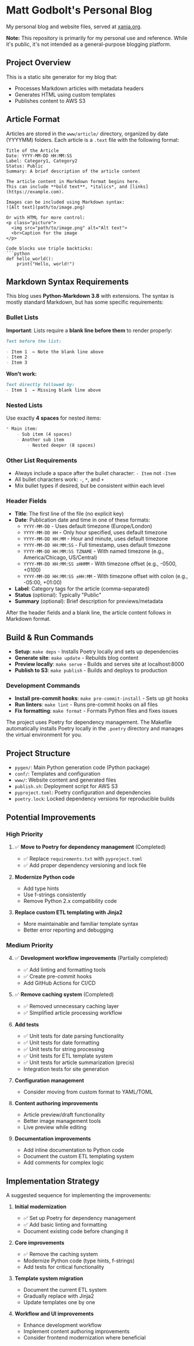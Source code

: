 # Matt Godbolt's Personal Blog

My personal blog and website files, served at [xania.org](https://xania.org/).

**Note:** This repository is primarily for my personal use and reference. While it's public, it's not intended as a general-purpose blogging platform.

## Project Overview

This is a static site generator for my blog that:
- Processes Markdown articles with metadata headers
- Generates HTML using custom templates
- Publishes content to AWS S3

## Article Format

Articles are stored in the `www/article/` directory, organized by date (YYYYMM) folders. Each article is a `.text` file with the following format:

```
Title of the Article
Date: YYYY-MM-DD HH:MM:SS
Label: Category1, Category2
Status: Public
Summary: A brief description of the article content

The article content in Markdown format begins here.
This can include **bold text**, *italics*, and [links](https://example.com).

Images can be included using Markdown syntax:
![Alt text](path/to/image.png)

Or with HTML for more control:
<p class="picture">
  <img src="path/to/image.png" alt="Alt text">
  <br>Caption for the image
</p>

Code blocks use triple backticks:
```python
def hello_world():
    print("Hello, world!")
```

## Markdown Syntax Requirements

This blog uses **Python-Markdown 3.8** with extensions. The syntax is mostly standard Markdown, but has some specific requirements:

### Bullet Lists

**Important**: Lists require a **blank line before them** to render properly:

```markdown
Text before the list:

- Item 1  ← Note the blank line above
- Item 2
- Item 3
```

**Won't work:**
```markdown
Text directly followed by:
- Item 1  ← Missing blank line above
```

### Nested Lists

Use exactly **4 spaces** for nested items:

```markdown
* Main item:
    - Sub item (4 spaces)
    - Another sub item
        - Nested deeper (8 spaces)
```

### Other List Requirements

- Always include a space after the bullet character: `- Item` not `-Item`
- All bullet characters work: `-`, `*`, and `+`
- Mix bullet types if desired, but be consistent within each level

### Header Fields

- **Title**: The first line of the file (no explicit key)
- **Date**: Publication date and time in one of these formats:
  - `YYYY-MM-DD` - Uses default timezone (Europe/London)
  - `YYYY-MM-DD HH` - Only hour specified, uses default timezone
  - `YYYY-MM-DD HH:MM` - Hour and minute, uses default timezone
  - `YYYY-MM-DD HH:MM:SS` - Full timestamp, uses default timezone
  - `YYYY-MM-DD HH:MM:SS TZNAME` - With named timezone (e.g., America/Chicago, US/Central)
  - `YYYY-MM-DD HH:MM:SS ±HHMM` - With timezone offset (e.g., -0500, +0100)
  - `YYYY-MM-DD HH:MM:SS ±HH:MM` - With timezone offset with colon (e.g., -05:00, +01:00)
- **Label**: Category tags for the article (comma-separated)
- **Status** (optional): Typically "Public"
- **Summary** (optional): Brief description for previews/metadata

After the header fields and a blank line, the article content follows in Markdown format.

## Build & Run Commands

- **Setup**: `make deps` - Installs Poetry locally and sets up dependencies
- **Generate site**: `make update` - Rebuilds blog content
- **Preview locally**: `make serve` - Builds and serves site at localhost:8000
- **Publish to S3**: `make publish` - Builds and deploys to production

### Development Commands

- **Install pre-commit hooks**: `make pre-commit-install` - Sets up git hooks
- **Run linters**: `make lint` - Runs pre-commit hooks on all files
- **Fix formatting**: `make format` - Formats Python files and fixes issues

The project uses Poetry for dependency management. The Makefile automatically installs Poetry locally in the `.poetry` directory and manages the virtual environment for you.

## Project Structure

- `pygen/`: Main Python generation code (Python package)
- `conf/`: Templates and configuration
- `www/`: Website content and generated files
- `publish.sh`: Deployment script for AWS S3
- `pyproject.toml`: Poetry configuration and dependencies
- `poetry.lock`: Locked dependency versions for reproducible builds

## Potential Improvements

### High Priority
1. ✅ **Move to Poetry for dependency management** (Completed)
   - ✅ Replace `requirements.txt` with `pyproject.toml`
   - ✅ Add proper dependency versioning and lock file

2. **Modernize Python code**
   - Add type hints
   - Use f-strings consistently
   - Remove Python 2.x compatibility code

3. **Replace custom ETL templating with Jinja2**
   - More maintainable and familiar template syntax
   - Better error reporting and debugging

### Medium Priority
4. ✅ **Development workflow improvements** (Partially completed)
   - ✅ Add linting and formatting tools
   - ✅ Create pre-commit hooks
   - Add GitHub Actions for CI/CD

5. ✅ **Remove caching system** (Completed)
   - ✅ Removed unnecessary caching layer
   - ✅ Simplified article processing workflow

6. **Add tests**
   - ✅ Unit tests for date parsing functionality
   - ✅ Unit tests for date formatting
   - ✅ Unit tests for string processing
   - ✅ Unit tests for ETL template system
   - ✅ Unit tests for article summarization (precis)
   - Integration tests for site generation

7. **Configuration management**
   - Consider moving from custom format to YAML/TOML

8. **Content authoring improvements**
   - Article preview/draft functionality
   - Better image management tools
   - Live preview while editing

9. **Documentation improvements**
   - Add inline documentation to Python code
   - Document the custom ETL templating system
   - Add comments for complex logic

## Implementation Strategy

A suggested sequence for implementing the improvements:

1. **Initial modernization**
   - ✅ Set up Poetry for dependency management
   - ✅ Add basic linting and formatting
   - Document existing code before changing it

2. **Core improvements**
   - ✅ Remove the caching system
   - Modernize Python code (type hints, f-strings)
   - Add tests for critical functionality

3. **Template system migration**
   - Document the current ETL system
   - Gradually replace with Jinja2
   - Update templates one by one

4. **Workflow and UI improvements**
   - Enhance development workflow
   - Implement content authoring improvements
   - Consider frontend modernization where beneficial
